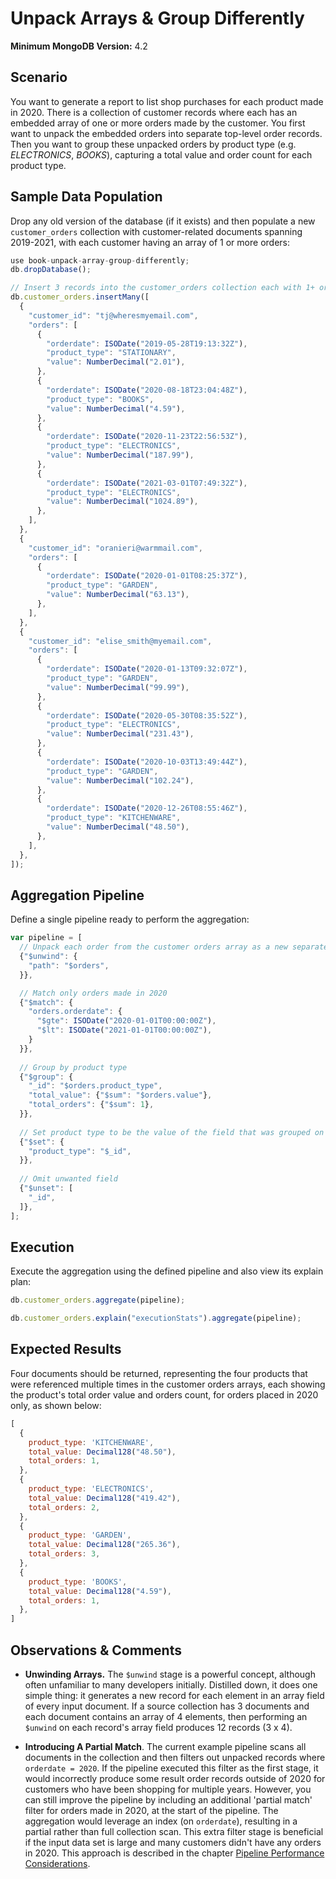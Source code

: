 # Unpack Arrays & Group Differently

__Minimum MongoDB Version:__ 4.2


## Scenario

You want to generate a report to list shop purchases for each product made in 2020. There is a collection of customer records where each has an embedded array of one or more orders made by the customer. You first want to unpack the embedded orders into separate top-level order records. Then you want to group these unpacked orders by product type (e.g. _ELECTRONICS_, _BOOKS_), capturing a total value and order count for each product type. 


## Sample Data Population

Drop any old version of the database (if it exists) and then populate a new `customer_orders` collection with customer-related documents spanning 2019-2021, with each customer having an array of 1 or more orders:

```javascript
use book-unpack-array-group-differently;
db.dropDatabase();

// Insert 3 records into the customer_orders collection each with 1+ orders
db.customer_orders.insertMany([
  {
    "customer_id": "tj@wheresmyemail.com",
    "orders": [
      {
        "orderdate": ISODate("2019-05-28T19:13:32Z"),
        "product_type": "STATIONARY",
        "value": NumberDecimal("2.01"),
      },
      {
        "orderdate": ISODate("2020-08-18T23:04:48Z"),
        "product_type": "BOOKS",
        "value": NumberDecimal("4.59"),
      },
      {
        "orderdate": ISODate("2020-11-23T22:56:53Z"),
        "product_type": "ELECTRONICS",
        "value": NumberDecimal("187.99"),
      },
      {
        "orderdate": ISODate("2021-03-01T07:49:32Z"),
        "product_type": "ELECTRONICS",
        "value": NumberDecimal("1024.89"),
      },
    ],
  },
  {
    "customer_id": "oranieri@warmmail.com",
    "orders": [
      {
        "orderdate": ISODate("2020-01-01T08:25:37Z"),
        "product_type": "GARDEN",
        "value": NumberDecimal("63.13"),
      },
    ],
  },
  {
    "customer_id": "elise_smith@myemail.com",
    "orders": [
      {
        "orderdate": ISODate("2020-01-13T09:32:07Z"),
        "product_type": "GARDEN",
        "value": NumberDecimal("99.99"),
      },
      {
        "orderdate": ISODate("2020-05-30T08:35:52Z"),
        "product_type": "ELECTRONICS",
        "value": NumberDecimal("231.43"),
      },
      {
        "orderdate": ISODate("2020-10-03T13:49:44Z"),
        "product_type": "GARDEN",
        "value": NumberDecimal("102.24"),
      },
      {
        "orderdate": ISODate("2020-12-26T08:55:46Z"),
        "product_type": "KITCHENWARE",
        "value": NumberDecimal("48.50"),
      },
    ],
  },
]);
```


## Aggregation Pipeline

Define a single pipeline ready to perform the aggregation:

```javascript
var pipeline = [
  // Unpack each order from the customer orders array as a new separate record
  {"$unwind": {
    "path": "$orders",
  }},

  // Match only orders made in 2020
  {"$match": {
    "orders.orderdate": {
      "$gte": ISODate("2020-01-01T00:00:00Z"),
      "$lt": ISODate("2021-01-01T00:00:00Z"),
    }
  }},
  
  // Group by product type
  {"$group": {
    "_id": "$orders.product_type",
    "total_value": {"$sum": "$orders.value"},
    "total_orders": {"$sum": 1},
  }},
  
  // Set product type to be the value of the field that was grouped on
  {"$set": {
    "product_type": "$_id",
  }},
  
  // Omit unwanted field
  {"$unset": [
    "_id",
  ]},   
];
```


## Execution

Execute the aggregation using the defined pipeline and also view its explain plan:

```javascript
db.customer_orders.aggregate(pipeline);
```

```javascript
db.customer_orders.explain("executionStats").aggregate(pipeline);
```


## Expected Results

Four documents should be returned, representing the four products that were referenced multiple times in the customer orders arrays, each showing the product's total order value and orders count, for orders placed in 2020 only, as shown below:

```javascript
[
  {
    product_type: 'KITCHENWARE',
    total_value: Decimal128("48.50"),
    total_orders: 1,
  },
  {
    product_type: 'ELECTRONICS',
    total_value: Decimal128("419.42"),
    total_orders: 2,
  },
  {
    product_type: 'GARDEN',
    total_value: Decimal128("265.36"),
    total_orders: 3,
  },
  {
    product_type: 'BOOKS',
    total_value: Decimal128("4.59"),
    total_orders: 1,
  },
]
```


## Observations & Comments

 * __Unwinding Arrays.__ The `$unwind` stage is a powerful concept, although often unfamiliar to many developers initially. Distilled down, it does one simple thing: it generates a new record for each element in an array field of every input document. If a source collection has 3 documents and each document contains an array of 4 elements, then performing an `$unwind` on each record's array field produces 12 records (3 x 4).

 * __Introducing A Partial Match__. The current example pipeline scans all documents in the collection and then filters out unpacked records where `orderdate = 2020`. If the pipeline executed this filter as the first stage, it would incorrectly produce some result order records outside of 2020 for customers who have been shopping for multiple years. However, you can still improve the pipeline by including an additional 'partial match' filter for orders made in 2020, at the start of the pipeline. The aggregation would leverage an index (on `orderdate`), resulting in a partial rather than full collection scan. This extra filter stage is beneficial if the input data set is large and many customers didn't have any orders in 2020. This approach is described in the chapter [Pipeline Performance Considerations](../../guides/performance.md).

 
